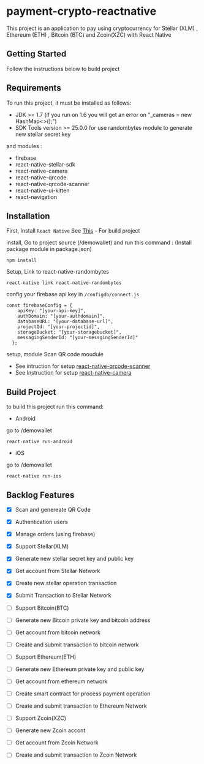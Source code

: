 # payment-crypto-reactnative
This project is an application to pay using cryptocurrency for Stellar (XLM) , Ethereum (ETH) , Bitcoin (BTC) and Zcoin(XZC) with React Native

## Getting Started
Follow the instructions below to build project

## Requirements
To run this project, it must be installed as follows: 

* JDK >= 1.7 (if you run on 1.6 you will get an error on "_cameras = new HashMap<>();")
* SDK Tools version >= 25.0.0 for use randombytes module to generate new stellar secret key

and modules :
* firebase
* react-native-stellar-sdk
* react-native-camera
* react-native-qrcode
* react-native-qrcode-scanner
* react-native-ui-kitten
* react-navigation


## Installation
First, Install `React Native` See [This](https://facebook.github.io/react-native/docs/getting-started.html) - For build project

install, Go to project source (/demowallet) and run this command :
(Install package module in package.json)

```
npm install
```
Setup, Link to react-native-randombytes 

```
react-native link react-native-randombytes
```
config your firebase api key in  `/configdb/connect.js` 

```
const firebaseConfig = {
    apiKey: "[your-api-key]",
    authDomain: "[your-authdomain]",
    databaseURL: "[your-database-url]",
    projectId: "[your-projectid]",
    storageBucket: "[your-storagebucket]",
    messagingSenderId: "[your-messgingSenderId]"
  };
```
setup, module Scan QR code moudule 
* See intruction for setup [react-native-qrcode-scanner ](https://github.com/moaazsidat/react-native-qrcode-scanner)
* See Instruction for setup [react-native-camera](https://github.com/react-native-community/react-native-camera) 

## Build Project

to build this project run this command:

* Android

go to /demowallet
```
react-native run-android
```

* iOS

go to /demowallet
```
react-native run-ios
```

## Backlog Features
* [x] Scan and genereate QR Code
* [x] Authentication users
* [x] Manage orders (using firebase)

* [x] Support Stellar(XLM)
* [x] Generate new stellar secret key and public key
* [x] Get account from Stellar Network
* [x] Create new stellar operation transaction 
* [x] Submit Transaction to Stellar Network

* [ ] Support Bitcoin(BTC)
* [ ] Generate new Bitcoin private key and bitcoin address
* [ ] Get account from bitcoin network
* [ ] Create and submit transaction to bitcoin network

* [ ] Support Ethereum(ETH)
* [ ] Generate new Ethereum private key and public key
* [ ] Get account from ethereum network
* [ ] Create smart contract for process payment operation
* [ ] Create and submit transaction to Ethereum Network

* [ ] Support Zcoin(XZC)
* [ ] Generate new Zcoin accont
* [ ] Get account from Zcoin Network
* [ ] Create and submit transaction to Zcoin Network
